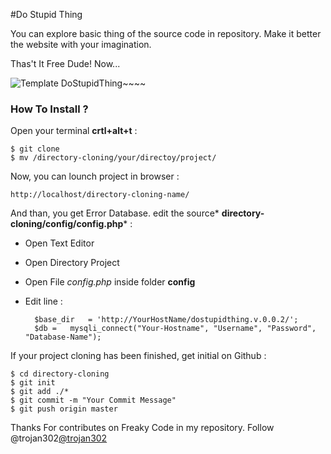 #Do Stupid Thing

You can explore basic thing of the source code in repository. Make it better the website with your imagination.

Thas't It Free  Dude! Now...

![Template DoStupidThing](https://scontent-sit4-1.xx.fbcdn.net/v/t1.0-9/15241379_1888845928015410_4329073085525849888_n.jpg?oh=935c7ab41d91d71be3c68c899382c5d7&oe=58BD7526  "Template View")~~~~

### How To Install ?

Open your terminal  **crtl+alt+t** : 

	$ git clone 
	$ mv /directory-cloning/your/directoy/project/

Now, you can lounch project in browser :

	http://localhost/directory-cloning-name/
	
And than, you get Error Database. edit the source* **directory-cloning/config/config.php*** :

- Open Text Editor
- Open Directory Project
- Open File *config.php* inside folder **config**
- Edit line :
		
		$base_dir 	= 'http://YourHostName/dostupidthing.v.0.0.2/';
		$db = 	mysqli_connect("Your-Hostname", "Username", "Password", "Database-Name");
	
If your project cloning has been finished, get initial on Github :

	$ cd directory-cloning
	$ git init
	$ git add ./*
	$ git commit -m "Your Commit Message"
	$ git push origin master 

Thanks For contributes on Freaky Code in my repository. Follow @trojan302[@trojan302](https://github.com/trojan302) 